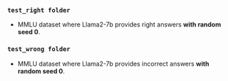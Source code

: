 ### `test_right folder`
- MMLU dataset where Llama2-7b provides right answers **with random seed 0**.

### `test_wrong folder`
- MMLU dataset where Llama2-7b provides incorrect answers **with random seed 0**.

